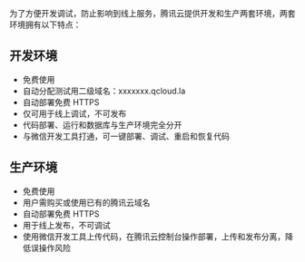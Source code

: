 为了方便开发调试，防止影响到线上服务，腾讯云提供开发和生产两套环境，两套环境拥有以下特点：

## 开发环境

- 免费使用 
- 自动分配测试用二级域名：xxxxxxx.qcloud.la 
- 自动部署免费 HTTPS 
- 仅可用于线上调试，不可发布 
- 代码部署、运行和数据库与生产环境完全分开 
- 与微信开发工具打通，可一键部署、调试、重启和恢复代码

## 生产环境

- 免费使用 
- 用户需购买或使用已有的腾讯云域名 
- 自动部署免费 HTTPS 
- 用于线上发布，不可调试 
- 使用微信开发工具上传代码，在腾讯云控制台操作部署，上传和发布分离，降低误操作风险